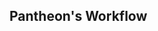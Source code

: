 ## Pantheon's Workflow

<Youtube src="iYLnYqWoGJk" title="Why We Moved to Pantheon" start="106" end="110" />
